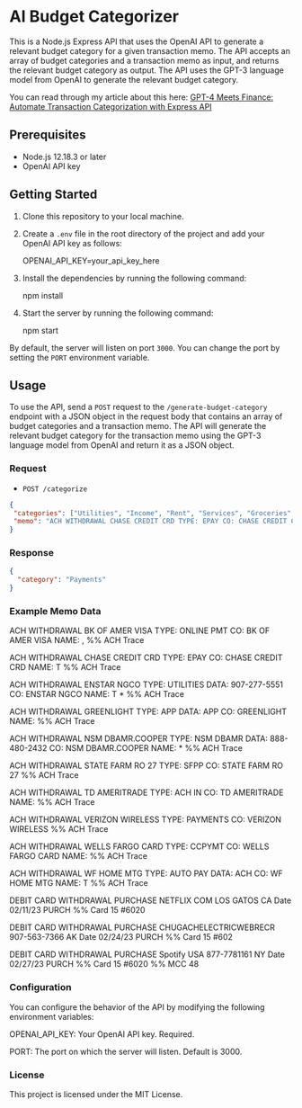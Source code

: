 # AI Budget Categorizer

This is a Node.js Express API that uses the OpenAI API to generate a relevant budget category for a given transaction memo. The API accepts an array of budget categories and a transaction memo as input, and returns the relevant budget category as output. The API uses the GPT-3 language model from OpenAI to generate the relevant budget category.

You can read through my article about this here: [GPT-4 Meets Finance: Automate Transaction Categorization with Express API](https://www.grizzlypeaksoftware.com/articles?id=3ZBY4gcMsLB8JqCKLd5NwU)

## Prerequisites

- Node.js 12.18.3 or later
- OpenAI API key

## Getting Started

1. Clone this repository to your local machine.
2. Create a `.env` file in the root directory of the project and add your OpenAI API key as follows:

    OPENAI_API_KEY=your_api_key_here


3. Install the dependencies by running the following command:

    npm install


4. Start the server by running the following command:

    npm start


By default, the server will listen on port `3000`. You can change the port by setting the `PORT` environment variable.

## Usage

To use the API, send a `POST` request to the `/generate-budget-category` endpoint with a JSON object in the request body that contains an array of budget categories and a transaction memo. The API will generate the relevant budget category for the transaction memo using the GPT-3 language model from OpenAI and return it as a JSON object.

### Request

- `POST /categorize`

```json
{
 "categories": ["Utilities", "Income", "Rent", "Services", "Groceries", "Mortgage", "Payments", "Insurance", "Investing", "Transfers"],
 "memo": "ACH WITHDRAWAL CHASE CREDIT CRD TYPE: EPAY CO: CHASE CREDIT CRD NAME:   %% ACH Trace"
}
```

### Response

```json
{
  "category": "Payments"
}
```

### Example Memo Data

ACH WITHDRAWAL BK OF AMER VISA TYPE: ONLINE PMT CO: BK OF AMER VISA NAME: , %% ACH Trace 

ACH WITHDRAWAL CHASE CREDIT CRD TYPE: EPAY CO: CHASE CREDIT CRD NAME:  T  %% ACH Trace 

ACH WITHDRAWAL ENSTAR NGCO TYPE: UTILITIES DATA: 907-277-5551 CO: ENSTAR NGCO NAME:  T * %% ACH Trace 

ACH WITHDRAWAL GREENLIGHT TYPE: APP DATA: APP CO: GREENLIGHT NAME:   %% ACH Trace 

ACH WITHDRAWAL NSM DBAMR.COOPER TYPE: NSM DBAMR DATA: 888-480-2432 CO: NSM DBAMR.COOPER NAME:  * %% ACH Trace 

ACH WITHDRAWAL STATE FARM RO 27 TYPE: SFPP CO: STATE FARM RO 27 %% ACH Trace 

ACH WITHDRAWAL TD AMERITRADE TYPE: ACH IN CO: TD AMERITRADE NAME:   %% ACH Trace 

ACH WITHDRAWAL VERIZON WIRELESS TYPE: PAYMENTS CO: VERIZON WIRELESS %% ACH Trace 

ACH WITHDRAWAL WELLS FARGO CARD TYPE: CCPYMT CO: WELLS FARGO CARD NAME:   %% ACH Trace 

ACH WITHDRAWAL WF HOME MTG TYPE: AUTO PAY DATA: ACH CO: WF HOME MTG NAME:  T  %% ACH Trace 

DEBIT CARD WITHDRAWAL PURCHASE  NETFLIX COM LOS GATOS CA Date 02/11/23 PURCH  %% Card 15 #6020 

DEBIT CARD WITHDRAWAL PURCHASE CHUGACHELECTRICWEBRECR 907-563-7366 AK Date 02/24/23 PURCH  %% Card 15 #602

DEBIT CARD WITHDRAWAL PURCHASE Spotify USA 877-7781161 NY Date 02/27/23 PURCH  %% Card 15 #6020 %% MCC 48

### Configuration

You can configure the behavior of the API by modifying the following environment variables:

OPENAI_API_KEY: Your OpenAI API key. Required.

PORT: The port on which the server will listen. Default is 3000.

### License
This project is licensed under the MIT License.